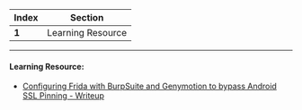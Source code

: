 Index | Section
---   | ---
**1** | Learning Resource

---

#### Learning Resource:

* [Configuring Frida with BurpSuite and Genymotion to bypass Android SSL Pinning - Writeup](https://arben.sh/bugbounty/Configuring-Frida-with-Burp-and-GenyMotion-to-bypass-SSL-Pinning/)
